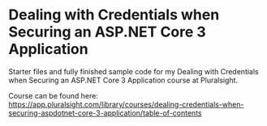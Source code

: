 # Dealing with Credentials when Securing an ASP.NET Core 3 Application
Starter files and fully finished sample code for my Dealing with Credentials when Securing an ASP.NET Core 3 Application course at Pluralsight.

Course can be found here: https://app.pluralsight.com/library/courses/dealing-credentials-when-securing-aspdotnet-core-3-application/table-of-contents
